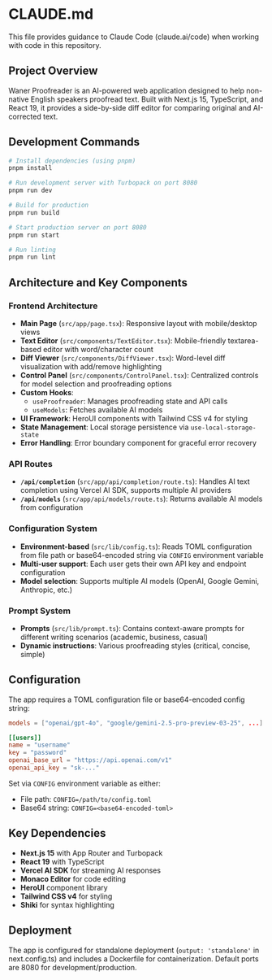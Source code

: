 # CLAUDE.md

This file provides guidance to Claude Code (claude.ai/code) when working with code in this repository.

## Project Overview

Waner Proofreader is an AI-powered web application designed to help non-native English speakers proofread text. Built with Next.js 15, TypeScript, and React 19, it provides a side-by-side diff editor for comparing original and AI-corrected text.

## Development Commands

```bash
# Install dependencies (using pnpm)
pnpm install

# Run development server with Turbopack on port 8080
pnpm run dev

# Build for production
pnpm run build

# Start production server on port 8080
pnpm run start

# Run linting
pnpm run lint
```

## Architecture and Key Components

### Frontend Architecture
- **Main Page** (`src/app/page.tsx`): Responsive layout with mobile/desktop views
- **Text Editor** (`src/components/TextEditor.tsx`): Mobile-friendly textarea-based editor with word/character count
- **Diff Viewer** (`src/components/DiffViewer.tsx`): Word-level diff visualization with add/remove highlighting
- **Control Panel** (`src/components/ControlPanel.tsx`): Centralized controls for model selection and proofreading options
- **Custom Hooks**: 
  - `useProofreader`: Manages proofreading state and API calls
  - `useModels`: Fetches available AI models
- **UI Framework**: HeroUI components with Tailwind CSS v4 for styling
- **State Management**: Local storage persistence via `use-local-storage-state`
- **Error Handling**: Error boundary component for graceful error recovery

### API Routes
- **`/api/completion`** (`src/app/api/completion/route.ts`): Handles AI text completion using Vercel AI SDK, supports multiple AI providers
- **`/api/models`** (`src/app/api/models/route.ts`): Returns available AI models from configuration

### Configuration System
- **Environment-based** (`src/lib/config.ts`): Reads TOML configuration from file path or base64-encoded string via `CONFIG` environment variable
- **Multi-user support**: Each user gets their own API key and endpoint configuration
- **Model selection**: Supports multiple AI models (OpenAI, Google Gemini, Anthropic, etc.)

### Prompt System
- **Prompts** (`src/lib/prompt.ts`): Contains context-aware prompts for different writing scenarios (academic, business, casual)
- **Dynamic instructions**: Various proofreading styles (critical, concise, simple)

## Configuration

The app requires a TOML configuration file or base64-encoded config string:

```toml
models = ["openai/gpt-4o", "google/gemini-2.5-pro-preview-03-25", ...]

[[users]]
name = "username"
key = "password"
openai_base_url = "https://api.openai.com/v1"
openai_api_key = "sk-..."
```

Set via `CONFIG` environment variable as either:
- File path: `CONFIG=/path/to/config.toml`
- Base64 string: `CONFIG=<base64-encoded-toml>`

## Key Dependencies

- **Next.js 15** with App Router and Turbopack
- **React 19** with TypeScript
- **Vercel AI SDK** for streaming AI responses
- **Monaco Editor** for code editing
- **HeroUI** component library
- **Tailwind CSS v4** for styling
- **Shiki** for syntax highlighting

## Deployment

The app is configured for standalone deployment (`output: 'standalone'` in next.config.ts) and includes a Dockerfile for containerization. Default ports are 8080 for development/production.